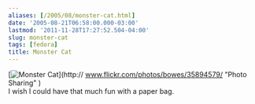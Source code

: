 ```yaml
---
aliases: [/2005/08/monster-cat.html]
date: '2005-08-21T06:58:00.000-03:00'
lastmod: '2011-11-28T17:27:52.504-04:00'
slug: monster-cat
tags: [fedora]
title: Monster Cat
---
```


[![Monster Cat](http://photos28.flickr.com/35894579_32aa582803_m.jpg)](http://
www.flickr.com/photos/bowes/35894579/ "Photo Sharing" )  
I wish I could have that much fun with a paper bag.  

